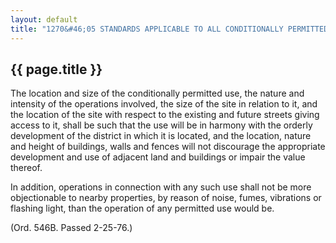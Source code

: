 ---
layout: default 
title: "1270&#46;05 STANDARDS APPLICABLE TO ALL CONDITIONALLY PERMITTED USES&#46;"---

{{ page.title }}
----------------

The location and size of the conditionally permitted use, the nature and
intensity of the operations involved, the size of the site in relation
to it, and the location of the site with respect to the existing and
future streets giving access to it, shall be such that the use will be
in harmony with the orderly development of the district in which it is
located, and the location, nature and height of buildings, walls and
fences will not discourage the appropriate development and use of
adjacent land and buildings or impair the value thereof.

In addition, operations in connection with any such use shall not be
more objectionable to nearby properties, by reason of noise, fumes,
vibrations or flashing light, than the operation of any permitted use
would be.

(Ord. 546B. Passed 2-25-76.)
